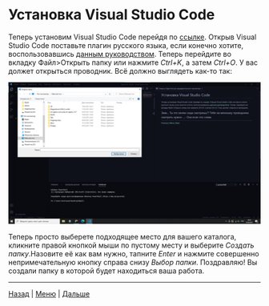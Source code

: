 # Установка Visual Studio Code

Теперь установим Visual Studio Code перейдя по [ссылке](https://code.visualstudio.com/). Открыв Visual Studio Code поставьте плагин русского языка, если конечно хотите, воспользовавшись [данным руководством](https://mirsovetov.net/vs-code-language.html). Теперь перейдите во вкладку Файл>Открыть папку или нажмите *Ctrl+K*, а затем *Ctrl+O*. У вас должет открыться проводник. Всё должно выглядеть как-то так:

![Здесь должнен был быть показан пример менюшки проводника](./Page3.png "Пример менюшки проводника")

Теперь просто выберете подходящее место для вашего каталога, кликните правой кнопкой мыши по пустому месту и выберите *Создать папку*.Назовите её как вам нужно, тапните *Enter* и нажмите совершенно непримечательную кнопку справа снизу *Выбор папки*. Поздравляю! Вы создали папку в которой будет находиться ваша работа.

---

[Назад](./Page2.md) | [Меню](readme.md) | [Дальше](Page4.md)